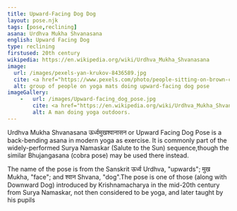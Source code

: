 ```yaml
---
title: Upward-Facing Dog Dog
layout: pose.njk
tags: [pose,reclining]
asana: Urdhva Mukha Shvanasana
english: Upward Facing Dog
type: reclining
firstused: 20th century
wikipedia: https://en.wikipedia.org/wiki/Urdhva_Mukha_Shvanasana
image: 
  url: /images/pexels-yan-krukov-8436589.jpg
  cite: <a href="https://www.pexels.com/photo/people-sitting-on-brown-carpet-8436589/">Photo</a> by Yan Krukov from Pexels
  alt: group of people on yoga mats doing upward-facing dog pose
imageGallery:
    -   url: /images/Upward-facing_dog_pose.jpg
        cite: <a href="https://en.wikipedia.org/wiki/Urdhva_Mukha_Shvanasana#/media/File:Upward-facing_dog_pose.jpg">Photo</a> by Pax Ahimsa Gethen 
        alt: A man doing yoga outdoors.
---
```

Urdhva Mukha Shvanasana  ऊर्ध्वमुखश्वानासन  or Upward Facing Dog Pose is a back-bending asana in modern yoga as exercise. It is commonly part of the widely-performed Surya Namaskar (Salute to the Sun) sequence,though the similar Bhujangasana (cobra pose) may be used there instead.

The name of the pose is from the Sanskrit ऊर्ध्व Urdhva, "upwards"; मुख Mukha, "face"; and श्वान Shvana, "dog".The pose is one of those (along with Downward Dog) introduced by Krishnamacharya in the mid-20th century from Surya Namaskar, not then considered to be yoga, and later taught by his pupils
